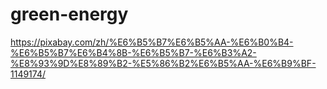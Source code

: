 # green-energy
https://pixabay.com/zh/%E6%B5%B7%E6%B5%AA-%E6%B0%B4-%E6%B5%B7%E6%B4%8B-%E6%B5%B7-%E6%B3%A2-%E8%93%9D%E8%89%B2-%E5%86%B2%E6%B5%AA-%E6%B9%BF-1149174/
